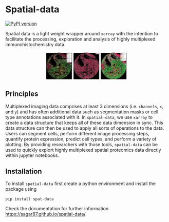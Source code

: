# Spatial-data

[![PyPI version](https://badge.fury.io/py/spat-data.svg)](https://badge.fury.io/py/spat-data)

Spatial data is a light weight wrapper around `xarray` with the intention to facilitate the processing, exploration and analysis of highly multiplexed immunohistochemistry data.

<p align="center" width="100%">
    <img width="50%" src="docs/preview2.png">
</p>

## Principles

Multiplexed imaging data comprises at least 3 dimensions (i.e. `channels`, `x`, and `y`) and has often additional data such as segmentation masks or cell type annotations associated with it. In `spatial-data`, we use `xarray` to create a data structure that keeps all of these data dimension in sync. This data structure can then be used to apply all sorts of operations to the data. Users can segment cells, perform different image processing steps, quantify protein expression, predict cell types, and perform a variety of plotting. By providing researchers with those tools, `spatial-data` can be used to quickly explort highly multiplexed spatial proteomics data directly within jupyter notebooks.


## Installation

To install `spatial-data` first create a python environment and install the package using 

```
pip install spat-data
```

Check the documentation for further information https://sagar87.github.io/spatial-data/.
